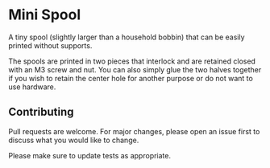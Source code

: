 # Mini Spool

A tiny spool (slightly larger than a household bobbin) that can be easily printed without supports.

The spools are printed in two pieces that interlock and are retained closed with an M3 screw and nut. You can also simply glue the two halves together if you wish to retain the center hole for another purpose or do not want to use hardware.

## Contributing
Pull requests are welcome. For major changes, please open an issue first to discuss what you would like to change.

Please make sure to update tests as appropriate.
